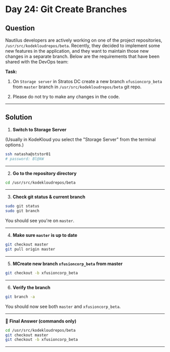 # Day 24: Git Create Branches

## Question

Nautilus developers are actively working on one of the project repositories, `/usr/src/kodekloudrepos/beta`. Recently, they decided to implement some new features in the application, and they want to maintain those new changes in a separate branch. Below are the requirements that have been shared with the DevOps team:

**Task:**

1. On `Storage server` in Stratos DC create a new branch `xfusioncorp_beta` from `master` branch in `/usr/src/kodekloudrepos/beta` git repo.

2. Please do not try to make any changes in the code.

---

## Solution

1. **Switch to Storage Server**

(Usually in KodeKloud you select the "Storage Server" from the terminal options.)

```bash
ssh natasha@ststor01
# password: Bl@kW
```

---

2. **Go to the repository directory**

```bash
cd /usr/src/kodekloudrepos/beta
```

---

3. **Check git status & current branch**

```bash
sudo git status
sudo git branch
```
You should see you're on `master`.

---

4. **Make sure `master` is up to date**

```bash
git checkout master
git pull origin master
```

---

5. **MCreate new branch `xfusioncorp_beta` from master**

```bash
git checkout -b xfusioncorp_beta
```

---

6. **Verify the branch**

```bash
git branch -a
```
You should now see both `master` and `xfusioncorp_beta`.

---

🎯 **Final Answer (commands only)**

```bash
cd /usr/src/kodekloudrepos/beta
git checkout master
git checkout -b xfusioncorp_beta
```

---